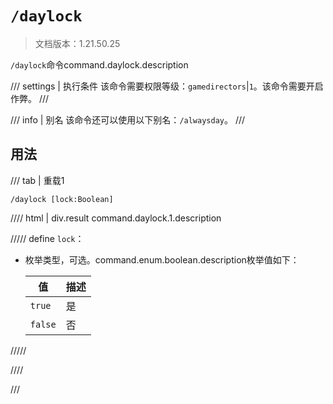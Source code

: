 # `/daylock`

> 文档版本：1.21.50.25

`/daylock`命令command.daylock.description

/// settings | 执行条件
该命令需要权限等级：`gamedirectors`|`1`。该命令需要开启作弊。
///

/// info | 别名
该命令还可以使用以下别名：`/alwaysday`。
///

## 用法

/// tab | 重载1
```mcfunction
/daylock [lock:Boolean]
```

//// html | div.result
command.daylock.1.description

///// define
`lock`：<!-- md:samp Boolean -->

- 枚举类型，可选。command.enum.boolean.description枚举值如下：

  |值|描述|
  |---|---|
  |`true`|是|
  |`false`|否|



/////

////

///
